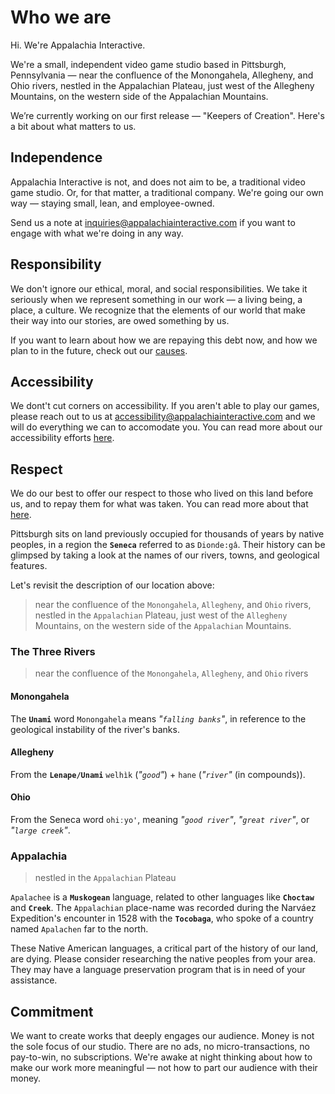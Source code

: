 # Who we are

Hi.  We're Appalachia Interactive.

We're a small, independent video game studio based in Pittsburgh, Pennsylvania — near the confluence of the Monongahela, Allegheny, and Ohio rivers, nestled in the Appalachian Plateau, just west of the Allegheny Mountains, on the western side of the Appalachian Mountains.

We’re currently working on our first release — "Keepers of Creation".  Here's a bit about what matters to us.

## Independence

Appalachia Interactive is not, and does not aim to be, a traditional video game studio.  Or, for that matter, a traditional company.  We're going our own way — staying small, lean, and employee-owned.  

Send us a note at [inquiries@appalachiainteractive.com](mailto:inquiries@appalachiainteractive.com) if you want to engage with what we're doing in any way.

## Responsibility

We don't ignore our ethical, moral, and social responsibilities.  We take it seriously when we represent something in our work — a living being, a place, a culture.  We recognize that the elements of our world that make their way into our stories, are owed something by us.

If you want to learn about how we are repaying this debt now, and how we plan to in the future, check out our [causes](https://appalachiainteractive.com/causes).

## Accessibility

We dont't cut corners on accessibility.  If you aren't able to play our games, please reach out to us at [accessibility@appalachiainteractive.com](mailto:accessibility@appalachiainteractive.com) and we will do everything we can to accomodate you.  You can read more about our accessibility efforts [here](https://appalachiainteractive.com/accessibility).

## Respect

We do our best to offer our respect to those who lived on this land before us, and to repay them for what was taken.  You can read more about that [here](https://appalachiainteractive.com/causes/native-peoples/).

Pittsburgh sits on land previously occupied for thousands of years by native peoples, in a region the **`Seneca`** referred to as `Dionde:gâ`.  Their history can be glimpsed by taking a look at the names of our rivers, towns, and geological features.  

Let's revisit the description of our location above:

> near the confluence of the `Monongahela`, `Allegheny`, and `Ohio` rivers, nestled in the `Appalachian` Plateau, just west of the `Allegheny` Mountains, on the western side of the `Appalachian` Mountains.

### The Three Rivers

> near the confluence of the `Monongahela`, `Allegheny`, and `Ohio` rivers

#### Monongahela

The **`Unami`** word `Monongahela` means *"`falling banks`"*, in reference to the geological instability of the river's banks.

#### Allegheny

From the **`Lenape/Unami`** `welhìk` (*"`good`"*) + `hane` (*"`river`"* (in compounds)).

#### Ohio

From the Seneca word `ohiːyo'`, meaning *"`good river`"*, *"`great river`"*, or *"`large creek`"*.

### Appalachia

> nestled in the `Appalachian` Plateau

`Apalachee` is a **`Muskogean`** language, related to other languages like **`Choctaw`** and **`Creek`**.  The `Appalachian` place-name was recorded during the Narváez Expedition's encounter in 1528 with the **`Tocobaga`**, who spoke of a country named `Apalachen` far to the north.

These Native American languages, a critical part of the history of our land, are dying.  Please consider researching the native peoples from your area.  They may have a language preservation program that is in need of your assistance.

## Commitment

We want to create works that deeply engages our audience.  Money is not the sole focus of our studio.  There are no ads, no micro-transactions, no pay-to-win, no subscriptions.  We're awake at night thinking about how to make our work more meaningful — not how to part our audience with their money.
